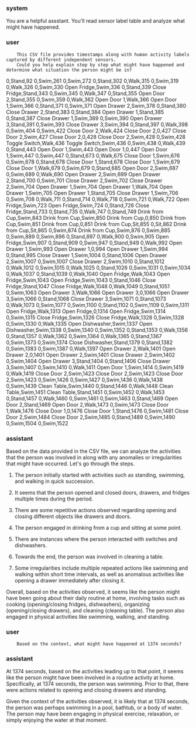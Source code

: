 ### system
You are a helpful assstant. You'll read sensor label table and analyze what might have happened.
### user

        This CSV file provides timestamps along with human activity labels captured by different independent sensors.
        Could you help explain step by step what might have happened and determine what situation the person might be in?
    
0,Stand,92
0,Swim,261
0,Swim,272
0,Stand,302
0,Walk,315
0,Swim,319
0,Walk,326
0,Swim,330
Open Fridge,Swim,336
0,Stand,339
Close Fridge,Stand,343
0,Swim,345
0,Walk,347
0,Stand,355
Open Door 2,Stand,355
0,Swim,359
0,Walk,362
Open Door 1,Walk,366
Open Door 1,Swim,366
0,Stand,371
0,Swim,371
Open Drawer 2,Swim,378
0,Stand,380
Close Drawer 2,Stand,383
0,Stand,384
Open Drawer 1,Stand,385
0,Stand,387
Close Drawer 1,Swim,389
0,Swim,390
Open Drawer 3,Stand,391
0,Swim,393
Close Drawer 3,Swim,394
0,Stand,397
0,Walk,398
0,Swim,404
0,Swim,422
Close Door 2,Walk,424
Close Door 2,0,427
Close Door 2,Swim,427
Close Door 2,0,428
Close Door 2,Swim,428
0,Swim,428
Toggle Switch,Walk,436
Toggle Switch,Swim,436
0,Swim,438
0,Walk,439
0,Stand,443
Open Door 1,Swim,443
Open Door 1,0,447
Open Door 1,Swim,447
0,Swim,447
0,Stand,673
0,Walk,675
Close Door 1,Swim,676
0,Swim,678
0,Stand,678
Close Door 1,Stand,678
Close Door 1,Swim,679
Close Door 1,Walk,679
0,Swim,679
0,Stand,685
Open Door 2,Swim,687
0,Swim,689
0,Walk,690
Open Drawer 2,Swim,699
Open Drawer 2,Stand,700
0,Swim,701
Close Drawer 2,Swim,702
Close Drawer 2,Swim,704
Open Drawer 1,Swim,704
Open Drawer 1,Walk,704
Open Drawer 1,Swim,705
Open Drawer 1,Stand,705
Close Drawer 1,Swim,706
0,Swim,708
0,Walk,711
0,Stand,714
0,Walk,718
0,Swim,721
0,Walk,722
Open Fridge,Swim,723
Open Fridge,Swim,724
0,Stand,726
Close Fridge,Stand,733
0,Stand,735
0,Walk,747
0,Stand,749
Drink from Cup,Swim,843
Drink from Cup,Swim,850
Drink from Cup,0,850
Drink from Cup,Swim,851
Drink from Cup,0,851
Drink from Cup,Sit,855
0,Sit,862
Drink from Cup,Sit,865
0,Swim,874
Drink from Cup,Swim,876
0,Swim,885
0,Swim,889
0,Swim,896
0,Stand,897
0,Walk,900
0,Swim,905
Open Fridge,Swim,907
0,Stand,909
0,Swim,947
0,Stand,949
0,Walk,992
Open Drawer 1,Swim,993
Open Drawer 1,0,994
Open Drawer 1,Swim,994
0,Stand,995
Close Drawer 1,Swim,1004
0,Stand,1006
Open Drawer 2,Swim,1007
0,Swim,1007
Close Drawer 2,Swim,1010
0,Stand,1012
0,Walk,1012
0,Swim,1015
0,Walk,1025
0,Stand,1026
0,Swim,1031
0,Swim,1034
0,Walk,1037
0,Stand,1039
0,Walk,1040
Open Fridge,Walk,1043
Open Fridge,Swim,1043
Open Fridge,Swim,1043
0,Stand,1046
Close Fridge,Stand,1047
Close Fridge,Walk,1048
0,Walk,1049
0,Stand,1051
0,Swim,1063
Open Drawer 3,Walk,1066
Open Drawer 3,0,1066
Open Drawer 3,Swim,1066
0,Stand,1068
Close Drawer 3,Swim,1071
0,Stand,1073
0,Walk,1073
0,Swim,1077
0,Swim,1100
0,Stand,1102
0,Swim,1109
0,Swim,1311
Open Fridge,Walk,1313
Open Fridge,0,1314
Open Fridge,Swim,1314
0,Swim,1315
Close Fridge,Swim,1326
Close Fridge,Walk,1328
0,Swim,1328
0,Swim,1330
0,Walk,1335
Open Dishwasher,Swim,1337
Open Dishwasher,Swim,1338
0,Swim,1340
0,Swim,1352
0,Stand,1353
0,Walk,1356
0,Stand,1357
0,Walk,1362
0,Swim,1364
0,Walk,1365
0,Stand,1367
0,Swim,1373
0,Swim,1374
Close Dishwasher,Stand,1379
0,Stand,1382
0,Swim,1383
0,Swim,1387
0,Walk,1397
Open Drawer 2,Walk,1401
Open Drawer 2,0,1401
Open Drawer 2,Swim,1401
Close Drawer 2,Swim,1402
0,Swim,1404
Open Drawer 3,Stand,1404
0,Stand,1406
Close Drawer 3,Swim,1407
0,Swim,1410
0,Walk,1411
Open Door 1,Swim,1414
0,Swim,1419
0,Walk,1419
Close Door 2,Swim,1423
Close Door 2,Swim,1423
Close Door 2,Swim,1423
0,Swim,1426
0,Swim,1427
0,Swim,1436
0,Walk,1438
0,Swim,1439
Clean Table,Swim,1440
0,Stand,1446
0,Walk,1448
Clean Table,Swim,1451
Clean Table,Stand,1451
0,Swim,1452
0,Walk,1453
0,Stand,1457
0,Walk,1460
0,Swim,1461
0,Swim,1463
0,Stand,1469
Open Door 2,Stand,1469
Open Door 2,Walk,1473
0,Swim,1473
Close Door 1,Walk,1476
Close Door 1,0,1476
Close Door 1,Stand,1476
0,Swim,1481
Close Door 2,Swim,1484
Close Door 2,Swim,1485
0,Stand,1489
0,Swim,1490
0,Swim,1504
0,Swim,1522

### assistant
Based on the data provided in the CSV file, we can analyze the activities that the person was involved in along with any anomalies or irregularities that might have occurred. Let's go through the steps.

1. The person initially started with activities such as standing, swimming, and walking in quick succession.

2. It seems that the person opened and closed doors, drawers, and fridges multiple times during the period.

3. There are some repetitive actions observed regarding opening and closing different objects like drawers and doors.

4. The person engaged in drinking from a cup and sitting at some point.

5. There are instances where the person interacted with switches and dishwashers.

6. Towards the end, the person was involved in cleaning a table.

7. Some irregularities include multiple repeated actions like swimming and walking within short time intervals, as well as anomalous activities like opening a drawer immediately after closing it.

Overall, based on the activities observed, it seems like the person might have been going about their daily routine at home, involving tasks such as cooking (opening/closing fridges, dishwashers), organizing (opening/closing drawers), and cleaning (cleaning table). The person also engaged in physical activities like swimming, walking, and standing.
### user

        Based on the context, what might have happened at 1374 seconds?
    
### assistant
At 1374 seconds, based on the activities leading up to that point, it seems like the person might have been involved in a routine activity at home. Specifically, at 1374 seconds, the person was swimming. Prior to that, there were actions related to opening and closing drawers and standing.

Given the context of the activities observed, it is likely that at 1374 seconds, the person was perhaps swimming in a pool, bathtub, or a body of water. The person may have been engaging in physical exercise, relaxation, or simply enjoying the water at that moment.

